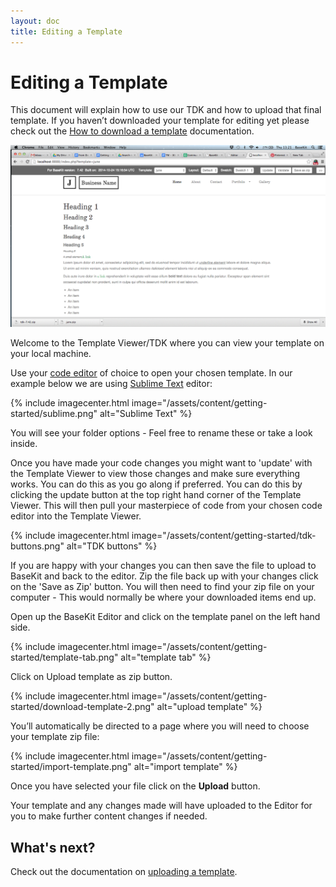 ```yaml
---
layout: doc
title: Editing a Template
---
```


# Editing a Template

This document will explain how to use our TDK and how to upload that final template. If you haven’t downloaded your template for editing yet please check out the [How to download a template](/getting-started/downloading/) documentation.

![TDK](/assets/content/getting-started/tdk.png)

Welcome to the Template Viewer/TDK where you can view your template on your local machine.

Use your [code editor](/getting-started/#a-code-editor) of choice to open your chosen template. In our example below we are using [Sublime Text](http://www.sublimetext.com/3) editor:

{% include imagecenter.html image="/assets/content/getting-started/sublime.png" alt="Sublime Text" %}

You will see your folder options - Feel free to rename these or take a look inside.

Once you have made your code changes you might want to 'update' with the Template Viewer to view those changes and make sure everything works. You can do this as you go along if preferred. You can do this by clicking the update button at the top right hand corner of the Template Viewer. This will then pull your masterpiece of code from your chosen code editor into the Template Viewer.

{% include imagecenter.html image="/assets/content/getting-started/tdk-buttons.png" alt="TDK buttons" %}

If you are happy with your changes you can then save the file to upload to BaseKit and back to the editor. Zip the file back up with your changes click on the 'Save as Zip' button. You will then need to find your zip file on your computer - This would normally be where your downloaded items end up. 

Open up the BaseKit Editor and click on the template panel on the left hand side.

{% include imagecenter.html image="/assets/content/getting-started/template-tab.png" alt="template tab" %}

Click on Upload template as zip button.

{% include imagecenter.html image="/assets/content/getting-started/download-template-2.png" alt="upload template" %}

You’ll automatically be directed to a page where you will need to choose your template zip file:

{% include imagecenter.html image="/assets/content/getting-started/import-template.png" alt="import template" %}

Once you have selected your file click on the **Upload** button.

Your template and any changes made will have uploaded to the Editor for you to make further content changes if needed.

## What's next?

Check out the documentation on [uploading a template](/getting-started/uploading/).
